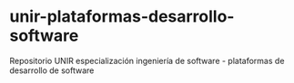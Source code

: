 # unir-plataformas-desarrollo-software
Repositorio UNIR especialización ingeniería de software - plataformas de desarrollo de software
